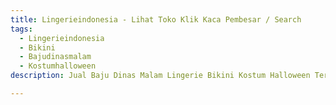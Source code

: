 ```yaml
---
title: Lingerieindonesia - Lihat Toko Klik Kaca Pembesar / Search
tags:
  - Lingerieindonesia
  - Bikini
  - Bajudinasmalam
  - Kostumhalloween
description: Jual Baju Dinas Malam Lingerie Bikini Kostum Halloween Terlengkap Termurah dan Terbaru di Indonesia Medan cek https://www.bajudinasmalam.id

---
```

